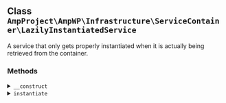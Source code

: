 ## Class `AmpProject\AmpWP\Infrastructure\ServiceContainer\LazilyInstantiatedService`

A service that only gets properly instantiated when it is actually being retrieved from the container.

### Methods
<details>
<summary><code>__construct</code></summary>

```php
public __construct( callable $instantiation )
```

Instantiate a LazilyInstantiatedService object.


</details>
<details>
<summary><code>instantiate</code></summary>

```php
public instantiate()
```

Do the actual service instantiation and return the real service.


</details>
